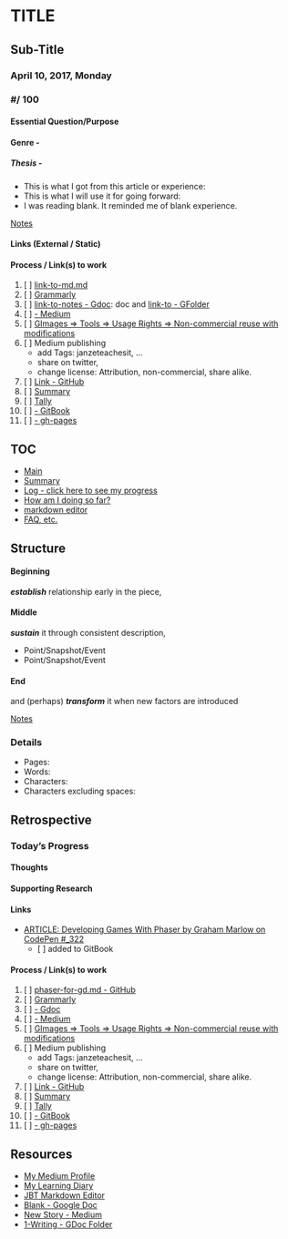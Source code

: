 <h1 id="title">TITLE</h1>
<h2 id="sub-title">Sub-Title</h2>
<h3 id="april-10-2017-monday">April 10, 2017, Monday</h3>
<h3 id="section">#/ 100</h3>
<h4 id="essential-questionpurpose">Essential Question/Purpose</h4>
<h4 id="genre--">Genre -</h4>
<h5 id="thesis--">Thesis -</h5>
<ul>
<li>This is what I got from this article or experience:</li>
<li>This is what I will use it for going forward:</li>
<li>I was reading blank.  It reminded me of blank experience.</li>
</ul>
<p><a href="link-to-notes.md">Notes</a></p>
<h4 id="links-external--static">Links (External / Static)</h4>
<h4 id="process--links-to-work">Process / Link(s) to work</h4>
<ol>
<li>[ ] <a href="https://github.com/janzeteachesit/repo/link-to-md.md">link-to-md.md</a></li>
<li>[ ] <a href="https://app.grammarly.com/">Grammarly</a></li>
<li>[ ] <a href="https://drive.google.com/open?id=12HMHbp8NEsiuH6AIHkAd4ZdGApVBny8XSR5UNnhTOGE">link-to-notes - Gdoc</a>: doc and <a href="https://drive.google.com/open?id=12HMHbp8NEsiuH6AIHkAd4ZdGApVBny8XSR5UNnhTOGE">link-to - GFolder</a></li>
<li>[ ] <a href="https://medium.com/new-story"> - Medium</a></li>
<li>[ ] <a href="https://www.google.ca/search?site=&amp;tbm=isch&amp;source=hp&amp;biw=1050&amp;bih=1535&amp;q=writing&amp;oq=writing&amp;gs_l=img.3..35i39k1j0l9.3740.4602.0.5147.8.8.0.0.0.0.51.309.7.7.0....0...1.1.64.img..1.7.305.0.uKI6HM6QkmA#q=writing&amp;tbs=sur:fm&amp;tbm=isch">GImages =&gt; Tools =&gt; Usage Rights =&gt; Non-commercial reuse with modifications</a></li>
<li>[ ] Medium publishing
<ul>
<li>add Tags: janzeteachesit, …</li>
<li>share on twitter,</li>
<li>change license: Attribution, non-commercial, share alike.</li>
</ul>
</li>
<li>[ ] <a href="100.md">Link - GitHub</a></li>
<li>[ ] <a href="../SUMMARY.md">Summary</a></li>
<li>[ ] <a href="tally.md">Tally</a></li>
<li>[ ] <a href=""> - GitBook</a></li>
<li>[ ] <a href=""> - gh-pages</a></li>
</ol>
<h2 id="toc">TOC</h2>
<ul>
<li><a href="readme.md">Main</a></li>
<li><a href="SUMMARY.md">Summary</a></li>
<li><a href="docs/log.md">Log - click here to see my progress</a></li>
<li><a href="tally.md">How am I doing so far?</a></li>
<li><a href="http://jbt.github.io/markdown-editor/">markdown editor</a></li>
<li><a href="https://github.com/janzeteachesit/100-days-of-writing/wiki">FAQ, etc.</a></li>
</ul>
<h2 id="structure">Structure</h2>
<h4 id="beginning">Beginning</h4>
<p><strong><em>establish</em></strong> relationship early in the piece,</p>
<h4 id="middle">Middle</h4>
<p><strong><em>sustain</em></strong> it through consistent description,</p>
<ul>
<li>Point/Snapshot/Event</li>
<li>Point/Snapshot/Event</li>
</ul>
<h4 id="end">End</h4>
<p>and (perhaps) <strong><em>transform</em></strong> it when new factors are introduced</p>
<p><a href="">Notes</a></p>
<h3 id="details">Details</h3>
<ul>
<li>Pages:</li>
<li>Words:</li>
<li>Characters:</li>
<li>Characters excluding spaces:</li>
</ul>
<h2 id="retrospective">Retrospective</h2>
<h3 id="todays-progress">Today’s Progress</h3>
<h4 id="thoughts">Thoughts</h4>
<h4 id="supporting-research">Supporting Research</h4>
<h4 id="links">Links</h4>
<ul>
<li><a href="https://github.com/janzeteachesit/100-days-of-writing/issues/322">ARTICLE: Developing Games With Phaser by Graham Marlow on CodePen #_322</a>
<ul>
<li>[ ] added to GitBook</li>
</ul>
</li>
</ul>
<h4 id="process--links-to-work-1">Process / Link(s) to work</h4>
<ol>
<li>[ ] <a href="https://github.com/janzeteachesit/100-days-of-writing/blob/master/in-progress/phaser-for-gd.md">phaser-for-gd.md - GitHub</a></li>
<li>[ ] <a href="https://app.grammarly.com/">Grammarly</a></li>
<li>[ ] <a href="https://drive.google.com/open?id=12HMHbp8NEsiuH6AIHkAd4ZdGApVBny8XSR5UNnhTOGE"> - Gdoc</a></li>
<li>[ ] <a href="https://medium.com/new-story"> - Medium</a></li>
<li>[ ] <a href="https://www.google.ca/search?site=&amp;tbm=isch&amp;source=hp&amp;biw=1050&amp;bih=1535&amp;q=writing&amp;oq=writing&amp;gs_l=img.3..35i39k1j0l9.3740.4602.0.5147.8.8.0.0.0.0.51.309.7.7.0....0...1.1.64.img..1.7.305.0.uKI6HM6QkmA#q=writing&amp;tbs=sur:fm&amp;tbm=isch">GImages =&gt; Tools =&gt; Usage Rights =&gt; Non-commercial reuse with modifications</a></li>
<li>[ ] Medium publishing
<ul>
<li>add Tags: janzeteachesit, …</li>
<li>share on twitter,</li>
<li>change license: Attribution, non-commercial, share alike.</li>
</ul>
</li>
<li>[ ] <a href="100.md">Link - GitHub</a></li>
<li>[ ] <a href="../SUMMARY.md">Summary</a></li>
<li>[ ] <a href="tally.md">Tally</a></li>
<li>[ ] <a href=""> - GitBook</a></li>
<li>[ ] <a href=""> - gh-pages</a></li>
</ol>
<h2 id="resources">Resources</h2>
<ul>
<li><a href="https://medium.com/@janzeteachesit">My Medium Profile</a></li>
<li><a href="https://janzeteachesit.github.io/Learning-Diary/">My Learning Diary</a></li>
<li><a href="http://jbt.github.io/markdown-editor/">JBT Markdown Editor</a></li>
<li><a href="https://drive.google.com/open?id=12HMHbp8NEsiuH6AIHkAd4ZdGApVBny8XSR5UNnhTOGE">Blank  - Google Doc</a></li>
<li><a href="https://medium.com/new-story">New Story - Medium</a></li>
<li><a href="https://drive.google.com/drive/u/0/folders/0BxQaMnTJamWkfjU3VURSVS1lTHlJamh3Y0dTU3BpMmtQbVN2aEpmWEt2eXBoMVJnRk8xVXM">1-Writing - GDoc Folder</a></li>
</ul>
